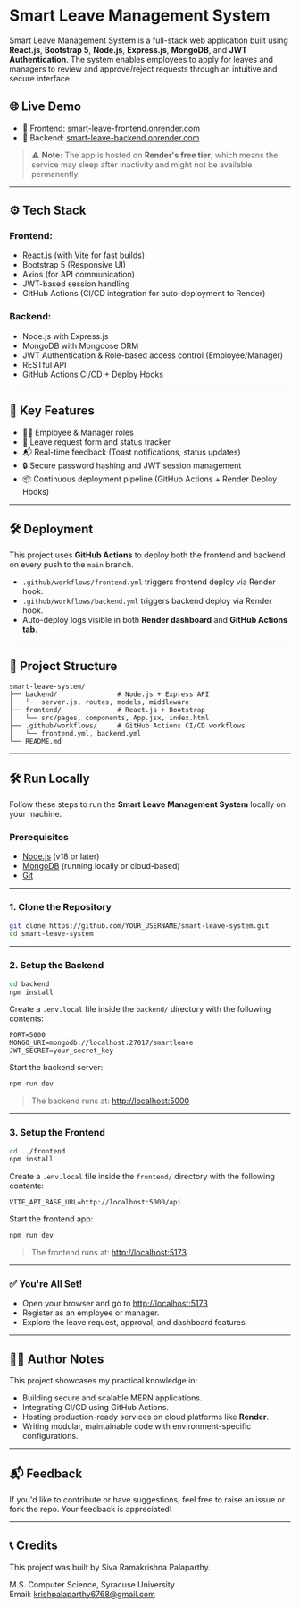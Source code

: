 # Smart Leave Management System

Smart Leave Management System is a full-stack web application built using **React.js**, **Bootstrap 5**, **Node.js**, **Express.js**, **MongoDB**, and **JWT Authentication**. The system enables employees to apply for leaves and managers to review and approve/reject requests through an intuitive and secure interface.

## 🌐 Live Demo

- 🔗 Frontend: [smart-leave-frontend.onrender.com](https://smart-leave-frontend.onrender.com)
- 🔗 Backend: [smart-leave-backend.onrender.com](https://smart-leave-backend.onrender.com)

> ⚠️ **Note:** The app is hosted on **Render's free tier**, which means the service may sleep after inactivity and might not be available permanently.

---

## ⚙️ Tech Stack

### Frontend:
- [React.js](https://reactjs.org/) (with [Vite](https://vitejs.dev/) for fast builds)
- Bootstrap 5 (Responsive UI)
- Axios (for API communication)
- JWT-based session handling
- GitHub Actions (CI/CD integration for auto-deployment to Render)

### Backend:
- Node.js with Express.js
- MongoDB with Mongoose ORM
- JWT Authentication & Role-based access control (Employee/Manager)
- RESTful API
- GitHub Actions CI/CD + Deploy Hooks

---

## 🚀 Key Features

- 🧑‍💼 Employee & Manager roles
- 📝 Leave request form and status tracker
- 📬 Real-time feedback (Toast notifications, status updates)
- 🔒 Secure password hashing and JWT session management
- 📦 Continuous deployment pipeline (GitHub Actions + Render Deploy Hooks)

---

## 🛠️ Deployment

This project uses **GitHub Actions** to deploy both the frontend and backend on every push to the `main` branch.

- `.github/workflows/frontend.yml` triggers frontend deploy via Render hook.
- `.github/workflows/backend.yml` triggers backend deploy via Render hook.
- Auto-deploy logs visible in both **Render dashboard** and **GitHub Actions tab**.

---

## 📁 Project Structure

```
smart-leave-system/
├── backend/               # Node.js + Express API
│   └── server.js, routes, models, middleware
├── frontend/              # React.js + Bootstrap
│   └── src/pages, components, App.jsx, index.html
├── .github/workflows/     # GitHub Actions CI/CD workflows
│   └── frontend.yml, backend.yml
└── README.md
```

---

## 🛠️ Run Locally

Follow these steps to run the **Smart Leave Management System** locally on your machine.

### Prerequisites

- [Node.js](https://nodejs.org/) (v18 or later)
- [MongoDB](https://www.mongodb.com/try/download/community) (running locally or cloud-based)
- [Git](https://git-scm.com/)

---

### 1. Clone the Repository

```bash
git clone https://github.com/YOUR_USERNAME/smart-leave-system.git
cd smart-leave-system
```

---

### 2. Setup the Backend

```bash
cd backend
npm install
```

Create a `.env.local` file inside the `backend/` directory with the following contents:

```env
PORT=5000
MONGO_URI=mongodb://localhost:27017/smartleave
JWT_SECRET=your_secret_key
```

Start the backend server:

```bash
npm run dev
```

> The backend runs at: [http://localhost:5000](http://localhost:5000)

---

### 3. Setup the Frontend

```bash
cd ../frontend
npm install
```

Create a `.env.local` file inside the `frontend/` directory with the following contents:

```env
VITE_API_BASE_URL=http://localhost:5000/api
```

Start the frontend app:

```bash
npm run dev
```

> The frontend runs at: [http://localhost:5173](http://localhost:5173)

---

### ✅ You're All Set!

- Open your browser and go to [http://localhost:5173](http://localhost:5173)
- Register as an employee or manager.
- Explore the leave request, approval, and dashboard features.

---

## 👨‍💻 Author Notes

This project showcases my practical knowledge in:
- Building secure and scalable MERN applications.
- Integrating CI/CD using GitHub Actions.
- Hosting production-ready services on cloud platforms like **Render**.
- Writing modular, maintainable code with environment-specific configurations.

---

## 📬 Feedback

If you'd like to contribute or have suggestions, feel free to raise an issue or fork the repo. Your feedback is appreciated!

---

## 📞 Credits

This project was built by Siva Ramakrishna Palaparthy.

M.S. Computer Science, Syracuse University  
Email: krishpalaparthy6768@gmail.com

